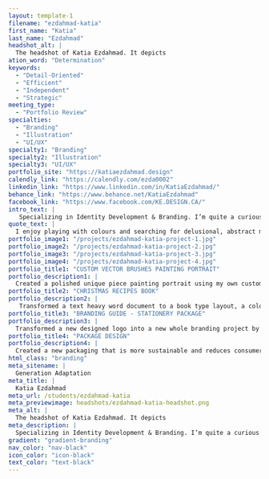 ```yaml
---
layout: template-1
filename: "ezdahmad-katia" 
first_name: "Katia"
last_name: "Ezdahmad"
headshot_alt: |
  The headshot of Katia Ezdahmad. It depicts
ation_word: "Determination"
keywords:
  - "Detail-Oriented"
  - "Efficient"
  - "Independent"
  - "Strategic"
meeting_type:
  - "Portfolio Review"
specialties:
  - "Branding"
  - "Illustration"
  - "UI/UX"
specialty1: "Branding"
specialty2: "Illustration"
specialty3: "UI/UX"
portfolio_site: "https://katiaezdahmad.design"
calendly_link: "https://calendly.com/ezda0002"
linkedin_link: "https://www.linkedin.com/in/KatiaEzdahmad/"
behance_link: "https://www.behance.net/KatiaEzdahmad"
facebook_link: "https://www.facebook.com/KE.DESIGN.CA/"
intro_text: |
   Specializing in Identity Development & Branding. I’m quite a curious soul, as a result, I am able to discover novel ways of doing things or solving minor issues before they become major problems.
quote_text: |
  I enjoy playing with colours and searching for delusional, abstract meaning.
portfolio_image1: "/projects/ezdahmad-katia-project-1.jpg"
portfolio_image2: "/projects/ezdahmad-katia-project-2.jpg"
portfolio_image3: "/projects/ezdahmad-katia-project-3.jpg"
portfolio_image4: "/projects/ezdahmad-katia-project-4.jpg"
portfolio_title1: "CUSTOM VECTOR BRUSHES PAINTING PORTRAIT"
portfolio_description1: |
  Created a polished unique piece painting portrait using my own custom vector brushes.
portfolio_title2: "CHRISTMAS RECIPES BOOK"
portfolio_description2: |
   Transformed a text heavy word document to a book type layout, a colour scheme, a proper font pairing, and design a professional looking layout using Adobe Indesign.
portfolio_title3: "BRANDING GUIDE - STATIONERY PACKAGE"
portfolio_description3: |
  Transformed a new designed logo into a new whole branding project by applying the logo into a variety of elements like “Digital Online presence, Website, Stationary Package, Posters and Merchandise.
portfolio_title4: "PACKAGE DESIGN"
portfolio_description4: |
  Created a new packaging that is more sustainable and reduces consumer waste. Decreases the amount of packaging and make it more environmentally friendly.
html_class: "branding"
meta_sitename: |
  Generation Adaptation
meta_title: |
  Katia Ezdahmad
meta_url: /students/ezdahmad-katia
meta_previewimage: headshots/ezdahmad-katia-headshot.png
meta_alt: |
  The headshot of Katia Ezdahmad. It depicts
meta_description: |
  Specializing in Identity Development & Branding. I’m quite a curious soul, as a result, I am able to discover novel ways of doing things or solving minor issues before they become major problems.
gradient: "gradient-branding"
nav_color: "nav-black"
icon_color: "icon-black"
text_color: "text-black"
---
```


